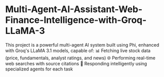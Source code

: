 # Multi-Agent-AI-Assistant-Web-Finance-Intelligence-with-Groq-LLaMA-3
This project is a powerful multi-agent AI system built using Phi, enhanced with Groq's LLaMA 3.1 models, capable of:  📊 Fetching live stock data (price, fundamentals, analyst ratings, and news)  🌐 Performing real-time web searches with source citations  🤖 Responding intelligently using specialized agents for each task
